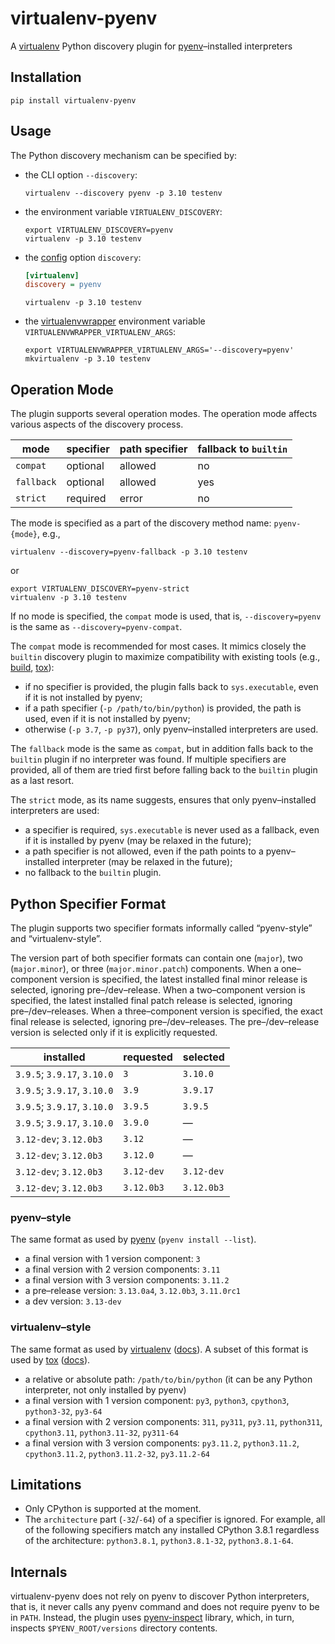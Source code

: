 # virtualenv-pyenv

A [virtualenv][virtualenv] Python discovery plugin for [pyenv][pyenv]–installed interpreters

## Installation

```shell
pip install virtualenv-pyenv
```

## Usage

The Python discovery mechanism can be specified by:

* the CLI option `--discovery`:
  ```shell
  virtualenv --discovery pyenv -p 3.10 testenv
  ```

* the environment variable `VIRTUALENV_DISCOVERY`:
  ```shell
  export VIRTUALENV_DISCOVERY=pyenv
  virtualenv -p 3.10 testenv
  ```

* the [config][virtualenv-docs-config-file] option `discovery`:
  ```ini
  [virtualenv]
  discovery = pyenv
  ```

  ```shell
  virtualenv -p 3.10 testenv
  ```

* the [virtualenvwrapper][virtualenvwrapper] environment variable `VIRTUALENVWRAPPER_VIRTUALENV_ARGS`:
  ```shell
  export VIRTUALENVWRAPPER_VIRTUALENV_ARGS='--discovery=pyenv'
  mkvirtualenv -p 3.10 testenv
  ```

## Operation Mode

The plugin supports several operation modes. The operation mode affects various aspects of the discovery process.

|mode      |specifier|path specifier|fallback to `builtin`|
|----------|---------|--------------|---------------------|
|`compat`  |optional |allowed       |no                   |
|`fallback`|optional |allowed       |yes                  |
|`strict`  |required |error         |no                   |

The mode is specified as a part of the discovery method name: `pyenv-{mode}`, e.g.,

```shell
virtualenv --discovery=pyenv-fallback -p 3.10 testenv
```

or

```shell
export VIRTUALENV_DISCOVERY=pyenv-strict
virtualenv -p 3.10 testenv
```

If no mode is specified, the `compat` mode is used, that is, `--discovery=pyenv` is the same as `--discovery=pyenv-compat`.

The `compat` mode is recommended for most cases. It mimics closely the `builtin` discovery plugin to maximize compatibility with existing tools (e.g., [build][build], [tox][tox]):

* if no specifier is provided, the plugin falls back to `sys.executable`, even if it is not installed by pyenv;
* if a path specifier (`-p /path/to/bin/python`) is provided, the path is used, even if it is not installed by pyenv;
* otherwise (`-p 3.7`, `-p py37`), only pyenv–installed interpreters are used.

The `fallback` mode is the same as `compat`, but in addition falls back to the `builtin` plugin if no interpreter was found. If multiple specifiers are provided, all of them are tried first before falling back to the `builtin` plugin as a last resort.

The `strict` mode, as its name suggests, ensures that only pyenv–installed interpreters are used:

* a specifier is required, `sys.executable` is never used as a fallback, even if it is installed by pyenv (may be relaxed in the future);
* a path specifier is not allowed, even if the path points to a pyenv–installed interpreter (may be relaxed in the future);
* no fallback to the `builtin` plugin.

## Python Specifier Format

The plugin supports two specifier formats informally called “pyenv-style” and “virtualenv-style”.

The version part of both specifier formats can contain one (`major`), two (`major.minor`), or three (`major.minor.patch`) components. When a one–component version is specified, the latest installed final minor release is selected, ignoring pre–/dev–release. When a two–component version is specified, the latest installed final patch release is selected, ignoring pre–/dev–releases. When a three–component version is specified, the exact final release is selected, ignoring pre–/dev–releases. The pre–/dev–release version is selected only if it is explicitly requested.

|installed                  |requested |selected  |
|---------------------------|----------|----------|
|`3.9.5`; `3.9.17`, `3.10.0`|`3`       |`3.10.0`  |
|`3.9.5`; `3.9.17`, `3.10.0`|`3.9`     |`3.9.17`  |
|`3.9.5`; `3.9.17`, `3.10.0`|`3.9.5`   |`3.9.5`   |
|`3.9.5`; `3.9.17`, `3.10.0`|`3.9.0`   |—         |
|`3.12-dev`; `3.12.0b3`     |`3.12`    |—         |
|`3.12-dev`; `3.12.0b3`     |`3.12.0`  |—         |
|`3.12-dev`; `3.12.0b3`     |`3.12-dev`|`3.12-dev`|
|`3.12-dev`; `3.12.0b3`     |`3.12.0b3`|`3.12.0b3`|

### pyenv–style

The same format as used by [pyenv][pyenv] (`pyenv install --list`).

* a final version with 1 version component: `3`
* a final version with 2 version components: `3.11`
* a final version with 3 version components: `3.11.2`
* a pre–release version: `3.13.0a4`, `3.12.0b3`, `3.11.0rc1`
* a dev version: `3.13-dev`

### virtualenv–style

The same format as used by [virtualenv][virtualenv] ([docs][virtualenv-docs-specifier-format]). A subset of this format is used by [tox][tox] ([docs][tox-docs-testenv-factors]).

* a relative or absolute path: `/path/to/bin/python` (it can be any Python interpreter, not only installed by pyenv)
* a final version with 1 version component: `py3`, `python3`, `cpython3`, `python3-32`, `py3-64`
* a final version with 2 version components: `311`, `py311`, `py3.11`, `python311`, `cpython3.11`, `python3.11-32`, `py311-64`
* a final version with 3 version components: `py3.11.2`, `python3.11.2`, `cpython3.11.2`, `python3.11.2-32`, `py3.11.2-64`

## Limitations

* Only CPython is supported at the moment.
* The `architecture` part (`-32`/`-64`) of a specifier is ignored. For example, all of the following specifiers match any installed CPython 3.8.1 regardless of the architecture: `python3.8.1`, `python3.8.1-32`, `python3.8.1-64`.

## Internals

virtualenv-pyenv does not rely on pyenv to discover Python interpreters, that is, it never calls any pyenv command and does not require pyenv to be in `PATH`. Instead, the plugin uses [pyenv-inspect][pyenv-inspect] library, which, in turn, inspects `$PYENV_ROOT/versions` directory contents.


[virtualenv]: https://virtualenv.pypa.io/
[pyenv]: https://github.com/pyenv/pyenv
[virtualenvwrapper]: https://virtualenvwrapper.readthedocs.io/en/latest/
[tox]: https://tox.wiki/en/latest/
[pyenv-inspect]: https://github.com/un-def/pyenv-inspect
[build]: https://github.com/pypa/build
[virtualenv-docs-config-file]: https://virtualenv.pypa.io/en/latest/cli_interface.html#configuration-file
[virtualenv-docs-specifier-format]: https://virtualenv.pypa.io/en/latest/user_guide.html#python-discovery
[tox-docs-testenv-factors]: https://tox.wiki/en/latest/user_guide.html#test-environments
